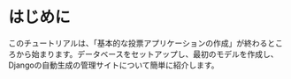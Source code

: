# はじめに

このチュートリアルは、「基本的な投票アプリケーションの作成」が終わるところから始まります。データベースをセットアップし、最初のモデルを作成し、Djangoの自動生成の管理サイトについて簡単に紹介します。
